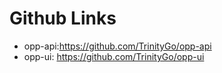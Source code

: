 # Github Links

* opp-api:https://github.com/TrinityGo/opp-api
* opp-ui: https://github.com/TrinityGo/opp-ui